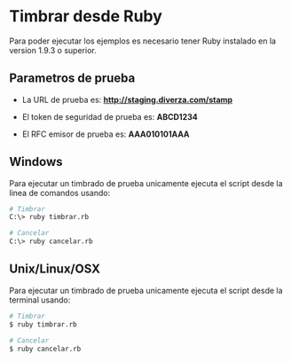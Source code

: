 # Timbrar desde Ruby

Para poder ejecutar los ejemplos es necesario tener Ruby instalado en la version 1.9.3 o superior.

## Parametros de prueba

- La URL de prueba es: **http://staging.diverza.com/stamp**

- El token de seguridad de prueba es: **ABCD1234**

- El RFC emisor de prueba es: **AAA010101AAA**

## Windows
Para ejecutar un timbrado de prueba unicamente ejecuta el script desde la linea de comandos usando:

```sh
# Timbrar
C:\> ruby timbrar.rb

# Cancelar
C:\> ruby cancelar.rb
```

## Unix/Linux/OSX
Para ejecutar un timbrado de prueba unicamente ejecuta el script desde la terminal usando:

```sh
# Timbrar
$ ruby timbrar.rb

# Cancelar
$ ruby cancelar.rb
```